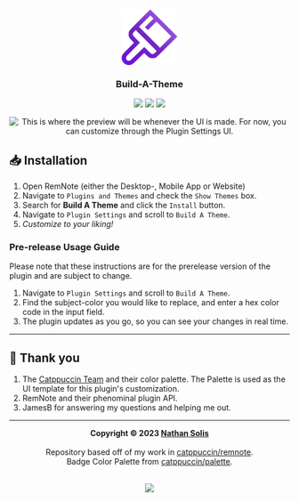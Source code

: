 <h3 align="center">
	<img src="https://raw.githubusercontent.com/coldenate/build-a-theme/main/public/logo.png" width="100" alt="Logo"/><br/>
	<br/>
	Build-A-Theme
	<br/>
</h3>

<p align="center">
	<a href="https://github.com/coldenate/build-a-theme/stargazers"><img src="https://img.shields.io/github/stars/coldenate/build-a-theme?colorA=363a4f&colorB=b7bdf8&style=for-the-badge"></a>
	<a href="https://github.com/coldenate/build-a-theme/issues"><img src="https://img.shields.io/github/issues/coldenate/build-a-theme?colorA=363a4f&colorB=f5a97f&style=for-the-badge"></a>
	<a href="https://github.com/coldenate/build-a-theme/contributors"><img src="https://img.shields.io/github/contributors/coldenate/build-a-theme?colorA=363a4f&colorB=a6da95&style=for-the-badge"></a>
</p>

<p align="center">
	<img src="https://raw.githubusercontent.com/coldenate/build-a-theme/main/assets/remnote-preview.webp" alt="This is where the preview will be whenever the UI is made. For now, you can customize through the Plugin Settings UI."/>
</p>

## 📥 Installation

1. Open RemNote (either the Desktop-, Mobile App or Website)
2. Navigate to `Plugins and Themes` and check the `Show Themes` box.
3. Search for **Build A Theme** and click the `Install` button.
4. Navigate to `Plugin Settings` and scroll to `Build A Theme`.
5. _Customize to your liking!_

### Pre-release Usage Guide

Please note that these instructions are for the prerelease version of the plugin and are subject to change.

1. Navigate to `Plugin Settings` and scroll to `Build A Theme`.
2. Find the subject-color you would like to replace, and enter a hex color code in the input field.
3. The plugin updates as you go, so you can see your changes in real time.

---

## 🙏 Thank you

1. The [Catppuccin Team](https://github.com/catppuccin) and their color palette. The Palette is used as the UI template for this plugin's customization.
2. RemNote and their phenominal plugin API.
3. JamesB for answering my questions and helping me out.

---

<p align="center">
	<strong>Copyright &copy; 2023 <a href="https://github.com/catppuccin" target="_blank">Nathan Solis</a></strong>
	<br />
	<br />
	Repository based off of my work in <a href="https://github.com/catppuccin/remnote" target="_blank">catppuccin/remnote</a>.
	<br />
	Badge Color Palette from <a href="https://github.com/catppuccin/palette" target="_blank">catppuccin/palette</a>.
	<br />
	<br />
</p>

<p align="center">
	<a href="https://github.com/coldenate/build-a-theme/blob/main/LICENSE"><img src="https://img.shields.io/static/v1.svg?style=for-the-badge&label=License&message=MIT&logoColor=d9e0ee&colorA=363a4f&colorB=b7bdf8"/></a>
</p>
